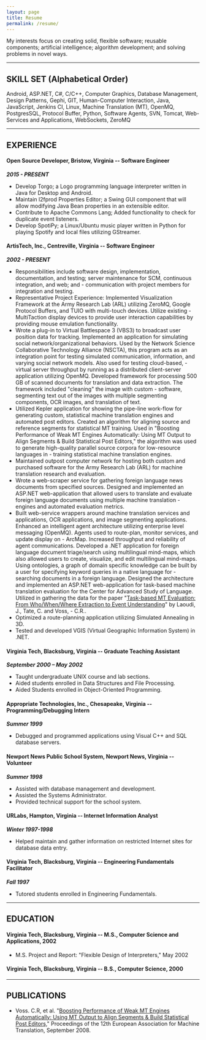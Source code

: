 ```yaml
---
layout: page
title: Resume
permalink: /resume/
---
```


My interests focus on creating solid, flexible software; reusable components; artificial intelligence; algorithm development; and solving problems in novel ways.

------------------

## SKILL SET (Alphabetical Order)
Android, ASP.NET, C#, C/C++, Computer Graphics, Database Management, Design Patterns, Gephi, GIT, Human-Computer Interaction, Java, JavaScript, Jenkins CI, Linux, Machine Translation (MT), OpenMQ, PostgresSQL, Protocol Buffer, Python, Software Agents, SVN, Tomcat, Web-Services and Applications, WebSockets, ZeroMQ

------------------

## EXPERIENCE

#### Open Source Developer, Bristow, Virginia -- Software Engineer

***2015 - PRESENT***

- Develop Torgo; a Logo programming language interpreter written in Java for Desktop and Android.
- Maintain l2fprod Properties Editor; a Swing GUI component that will allow modifying Java Bean properties in an extensible editor.
- Contribute to Apache Commons Lang; Added functionality to check for duplicate event listeners.
- Develop SpotiPy; a Linux/Ubuntu music player written in Python for playing Spotify and local files utilizing GStreamer.

#### ArtisTech, Inc., Centreville, Virginia -- Software Engineer

***2002 - PRESENT***

- Responsibilities include software design, implementation, documentation, and testing; server maintenance for SCM, continuous integration, and web; and - communication with project members for integration and testing.
- Representative Project Experience: Implemented Visualization Framework at the Army Research Lab (ARL) utilizing ZeroMQ, Google Protocol Buffers, and TUIO with multi-touch devices. Utilize existing - MultiTaction display devices to provide user interaction capabilities by providing mouse emulation functionality.
- Wrote a plug-in to Virtual Battlespace 3 (VBS3) to broadcast user position data for tracking. Implemented an application for simulating social network/organizational behaviors. Used by the Network Science Collaborative Technology Alliance (NSCTA), this program acts as an integration point for testing simulated communication, information, and varying social network models. Also used for testing cloud-based, - virtual server throughput by running as a distributed client-server application utilizing OpenMQ. Developed framework for processing 500 GB of scanned documents for translation and data extraction. The framework included "cleaning" the image with custom - software, segmenting text out of the images with multiple segmenting components, OCR images, and translation of text.
- Utilized Kepler application for showing the pipe-line work-flow for generating custom, statistical machine translation engines and automated post editors. Created an algorithm for aligning source and reference segments for statistical MT training. Used in "Boosting Performance of Weak MT Engines Automatically: Using MT Output to Align Segments & Build Statistical Post Editors," the algorithm was used to generate high-quality parallel source corpora for low-resource languages in - training statistical machine translation engines.
- Maintained outpost computer network for hosting both custom and purchased software for the Army Research Lab (ARL) for machine translation research and evaluation.
- Wrote a web-scraper service for gathering foreign language news documents from specified sources. Designed and implemented an ASP.NET web-application that allowed users to translate and evaluate foreign language documents using multiple machine translation - engines and automated evaluation metrics.
- Built web-service wrappers around machine translation services and applications, OCR applications, and image segmenting applications. Enhanced an intelligent agent architecture utilizing enterprise level messaging (OpenMQ). Agents used to route-plan, monitor services, and update display on - ArcMap. Increased throughput and reliability of agent communications. Developed a .NET application for foreign language document triage/search using multilingual mind-maps, which also allowed users to create, visualize, and edit multilingual mind-maps. Using ontologies, a graph of domain specific knowledge can be built by a user for specifying keyword queries in a native language for - searching documents in a foreign language. Designed the architecture and implemented an ASP.NET web-application for task-based machine translation evaluation for the Center for Advanced Study of Language. Utilized in gathering the data for the paper "[Task-based MT Evaluation: From Who/When/Where Extraction to Event Understanding](http://www.mt-archive.info/LREC-2006-Laoudi.pdf)" by Laoudi, J., Tate, C. and Voss, - C.R..
- Optimized a route-planning application utilizing Simulated Annealing in 3D.
- Tested and developed VGIS (Virtual Geographic Information System) in .NET.

#### Virginia Tech, Blacksburg, Virginia -- Graduate Teaching Assistant

***September 2000 – May 2002***

- Taught undergraduate UNIX course and lab sections.
- Aided students enrolled in Data Structures and File Processing.
- Aided Students enrolled in Object-Oriented Programming.

#### Appropriate Technologies, Inc., Chesapeake, Virginia -- Programming/Debugging Intern

***Summer 1999***  

- Debugged and programmed applications using Visual C++ and SQL database servers.

#### Newport News Public School System, Newport News, Virginia -- Volunteer

***Summer 1998***
- Assisted with database management and development.
- Assisted the Systems Administrator.
- Provided technical support for the school system.

#### URLabs, Hampton, Virginia -- Internet Information Analyst

***Winter 1997-1998***

- Helped maintain and gather information on restricted Internet sites for database data entry.

#### Virginia Tech, Blacksburg, Virginia -- Engineering Fundamentals Facilitator

***Fall 1997***

- Tutored students enrolled in Engineering Fundamentals.

------------------

## EDUCATION

#### Virginia Tech, Blacksburg, Virginia -- M.S., Computer Science and Applications, 2002

- M.S. Project and Report: "Flexible Design of Interpreters," May 2002

#### Virginia Tech, Blacksburg, Virginia -- B.S., Computer Science, 2000

------------------

## PUBLICATIONS

- Voss. C.R, et al. "[Boosting Performance of Weak MT Engines Automatically: Using MT Output to Align Segments & Build Statistical Post Editors,](http://mt-archive.info/EAMT-2008-Voss.pdf)" Proceedings of the 12th European Association for Machine Translation, September 2008.

